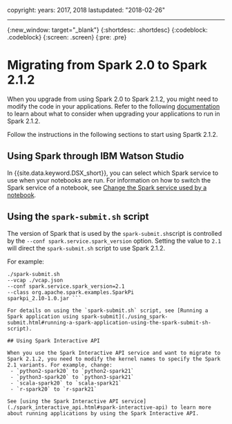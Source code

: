 copyright:
  years: 2017, 2018
lastupdated: "2018-02-26"

---

<!-- Attribute definitions -->
{:new_window: target="_blank"}
{:shortdesc: .shortdesc}
{:codeblock: .codeblock}
{:screen: .screen}
{:pre: .pre}

# Migrating from Spark 2.0 to Spark 2.1.2

When you upgrade from using Spark 2.0 to Spark 2.1.2, you might need to modify the code in your applications. Refer to the following [documentation](./ts_spark_212_updates.html#what-you-need-to-consider-when-upgrading-to-spark-2-1-2) to learn about what to consider when upgrading your applications to run in Spark 2.1.2.

Follow the instructions in the following sections to start using Spartk 2.1.2.

## Using Spark through IBM Watson Studio

In {{site.data.keyword.DSX_short}}, you can select which Spark service to  use when your notebooks are run. For information on how to switch the Spark service of a  notebook, see [Change the Spark service used by a notebook](https://dataplatform.ibm.com/docs/content/analyze-data/change-spark-service.html?context=wdp).

## Using the `spark-submit.sh`  script

The version of Spark that is used by the `spark-submit.sh`script  is controlled by the `--conf spark.service.spark_version` option. Setting the value to `2.1` will direct the `spark-submit.sh` script to use Spark 2.1.2.

For example:
```
./spark-submit.sh
--vcap ./vcap.json
--conf spark.service.spark_version=2.1
--class org.apache.spark.examples.SparkPi
sparkpi_2.10-1.0.jar ```

For details on using the `spark-submit.sh` script, see [Running a Spark application using spark-submit](./using_spark-submit.html#running-a-spark-application-using-the-spark-submit-sh-script).

## Using Spark Interactive API

When you use the Spark Interactive API service and want to migrate to Spark 2.1.2, you need to modify the kernel names to specify the Spark 2.1 variants. For example, change:
 - `python2-spark20` to `python2-spark21`
 - `python3-spark20` to `python3-spark21`
 - `scala-spark20` to `scala-spark21`
 - `r-spark20` to `r-spark21`

See [using the Spark Interactive API service](./spark_interactive_api.html#spark-interactive-api) to learn more about running applications by using the Spark Interactive API.
